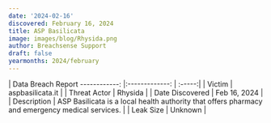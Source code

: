 ```yaml
---
date: '2024-02-16'
discovered: February 16, 2024
title: ASP Basilicata
image: images/blog/Rhysida.png
author: Breachsense Support
draft: false
yearmonths: 2024/february
---
```



| Data Breach Report
------------:     |:-------------:    | :-----:|
| Victim      | aspbasilicata.it      | 
| Threat Actor      | Rhysida      | 
| Date Discovered      | Feb 16, 2024      | 
| Description      | ASP Basilicata is a local health authority that offers pharmacy and emergency medical services.      | 
| Leak Size      | Unknown      | 

